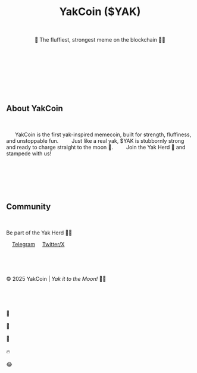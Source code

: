<html>
<html lang="en">
<head>
  <meta charset="UTF-8">
  <meta name="viewport" content="width=device-width, initial-scale=1.0">
  <title>YakCoin - Yak it to the Moon!</title>
  <style>
    body {
      font-family: 'Comic Sans MS', cursive, sans-serif;
      margin: 0;
      padding: 0;
      background: linear-gradient(135deg, #ffcc00, #ff6f00);
      color: #222;
      text-align: center;
      overflow-x: hidden;
    }
    header {
      padding: 30px 20px;
      background: rgba(255, 255, 255, 0.8);
      border-bottom: 4px solid #ff6f00;
      animation: bounce 2s infinite alternate;
    }
    h1 {
      font-size: 3em;
      margin: 10px 0;
      color: #111;
      text-shadow: 2px 2px #fff;
    }
    p {
      font-size: 1.2em;
    }
    section {
      padding: 50px 20px;
      max-width: 900px;
      margin: auto;
    }
    .about {
      background: rgba(255, 255, 255, 0.9);
      border-radius: 15px;
      padding: 30px;
      margin-bottom: 30px;
      box-shadow: 0px 4px 12px rgba(0,0,0,0.2);
    }
    .community a {
      display: inline-block;
      margin: 10px;
      padding: 12px 25px;
      background: #ff6f00;
      color: white;
      border-radius: 30px;
      text-decoration: none;
      font-weight: bold;
      transition: transform 0.3s, background 0.3s;
    }
    .community a:hover {
      transform: scale(1.1);
      background: #ff4500;
    }
    footer {
      background: #111;
      color: white;
      padding: 20px;
      font-size: 0.9em;
    }
    @keyframes bounce {
      from {transform: translateY(0px);}
      to {transform: translateY(10px);}
    }
    .emoji {
      position: fixed;
      font-size: 2em;
      animation: float 6s linear infinite;
      opacity: 0.8;
    }
    @keyframes float {
      from { transform: translateY(100vh) translateX(0); }
      to { transform: translateY(-10vh) translateX(20px); }
    }
  </style>
</head>
<body>
  <header>
    <h1>YakCoin ($YAK)</h1>
    <p>🐂 The fluffiest, strongest meme on the blockchain 🚀🌙</p>
  </header>

  <section class="about">
    <h2>About YakCoin</h2>
    <p>
      YakCoin is the first yak-inspired memecoin, built for strength, fluffiness, and unstoppable fun.  
      Just like a real yak, $YAK is stubbornly strong and ready to charge straight to the moon 🌙.  
      Join the Yak Herd 🐂 and stampede with us!
    </p>
  </section>

  <section class="community">
    <h2>Community</h2>
    <p>Be part of the Yak Herd 🐂🚀</p>
    <a href="https://t.me/Yak_Offical" target="_blank">Telegram</a>
    <a href="https://x.com/YakCoinOfficial?t=yWMuKZgd443ECmD0yNZ1LQ&s=09" target="_blank">Twitter/X</a>
  </section>

  <footer>
    <p>© 2025 YakCoin | *Yak it to the Moon!* 🌙🔥</p>
  </footer>

  <!-- Floating emojis -->
  <div class="emoji" style="left:10%;">🐂</div>
  <div class="emoji" style="left:30%;">🚀</div>
  <div class="emoji" style="left:50%;">🌙</div>
  <div class="emoji" style="left:70%;">🔥</div>
  <div class="emoji" style="left:90%;">😂</div>
</body>
</html>
